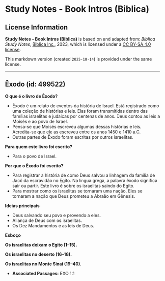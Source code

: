# Study Notes - Book Intros (Biblica)

## License Information

**Study Notes - Book Intros (Biblica)** is based on and adapted from: _Biblica Study Notes_, [Biblica Inc.](https://www.biblica.com/), 2023, which is licensed under a [CC BY-SA 4.0 license](https://creativecommons.org/licenses/by-sa/4.0/legalcode.en).

This markdown version (created `2025-10-14`) is provided under the same license.



--------------------------------

## Êxodo (id: 499522)

**O que é o livro de Êxodo?**

* Êxodo é um relato de eventos da história de Israel. Está registrado como uma coleção de histórias e leis. Elas foram transmitidas dentro das famílias israelitas e judaicas por centenas de anos. Deus contou as leis a Moisés e ao povo de Israel.
* Pensa\-se que Moisés escreveu algumas dessas histórias e leis. Acredita\-se que ele as escreveu entre os anos 1450 e 1410 a.C.
* Outras partes de Êxodo foram escritas por outros israelitas.

**Para quem este livro foi escrito?**

* Para o povo de Israel.

**Por que o Êxodo foi escrito?**

* Para registrar a história de como Deus salvou a linhagem da família de Jacó da escravidão no Egito. Na língua grega, a palavra êxodo significa sair ou partir. Este livro é sobre os israelitas saindo do Egito.
* Para mostrar como os israelitas se tornaram uma nação. Eles se tornaram a nação que Deus prometeu a Abraão em Gênesis.

**Ideias principais**

* Deus salvando seu povo e provendo a eles.
* Aliança de Deus com os israelitas.
* Os Dez Mandamentos e as leis de Deus.

**Esboço**

**Os israelitas deixam o Egito (1–15\).**

**Os israelitas no deserto (16–18\).**

**Os israelitas no Monte Sinai (19–40\).**

* **Associated Passages:** EXO 1:1

